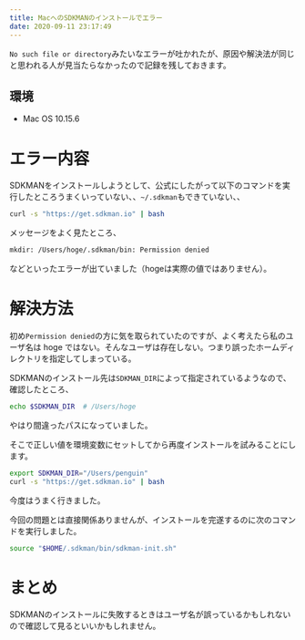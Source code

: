 ```yaml
---
title: MacへのSDKMANのインストールでエラー
date: 2020-09-11 23:17:49
---
```


`No such file or directory`みたいなエラーが吐かれたが、原因や解決法が同じと思われる人が見当たらなかったので記録を残しておきます。

<!--more-->

## 環境

- Mac OS 10.15.6

# エラー内容

SDKMANをインストールしようとして、公式にしたがって以下のコマンドを実行したところうまくいっていない、、`~/.sdkman`もできていない、、

```sh
curl -s "https://get.sdkman.io" | bash
```

メッセージをよく見たところ、

```sh
mkdir: /Users/hoge/.sdkman/bin: Permission denied
```

などといったエラーが出ていました（hogeは実際の値ではありません）。


# 解決方法

初め`Permission denied`の方に気を取られていたのですが、よく考えたら私のユーザ名は hoge ではない。そんなユーザは存在しない。つまり誤ったホームディレクトリを指定してしまっている。

SDKMANのインストール先は`SDKMAN_DIR`によって指定されているようなので、確認したところ、

```sh
echo $SDKMAN_DIR  # /Users/hoge
```

やはり間違ったパスになっていました。

そこで正しい値を環境変数にセットしてから再度インストールを試みることにします。　

```sh
export SDKMAN_DIR="/Users/penguin"
curl -s "https://get.sdkman.io" | bash
```

今度はうまく行きました。

今回の問題とは直接関係ありませんが、インストールを完遂するのに次のコマンドを実行しました。

```sh
source "$HOME/.sdkman/bin/sdkman-init.sh"
```

# まとめ

SDKMANのインストールに失敗するときはユーザ名が誤っているかもしれないので確認して見るといいかもしれません。
